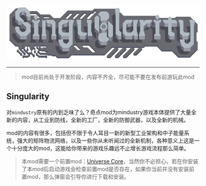 ![image](assets/sprites/ui/logo.png)

---

> mod目前尚处于开发阶段，内容不齐全，尽可能不要在发布前游玩此mod

## Singularity

对`mindustry`原有的内到乏味了么？奇点mod为mindustry游戏本体提供了大量全新的内容，从工业到防线，全新的工厂，全新的防御武器，以及全新的机械。

mod的内容有很多，包括但不限于令人耳目一新的新型工业架构和中子能量系统，强大的矩阵物流网络，以及一些你从未听闻过的全新机制，各种意义上这是一个十分庞大的mod，这能给你带来的游戏乐趣远不止增长游戏流程那么简单。

> 本mod需要一个前置mod：[Universe Core](https://github.com/EB-wilson/UniverseCore)，当然你不必担心，若在你安装了本mod后启动游戏会检查前置mod是否存在，如果你当前并没有安装前置mod，那么弹窗会引导你进行下载和安装。
